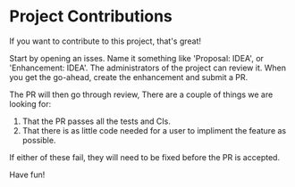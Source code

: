 # Project Contributions

If you want to contribute to this project, that's great!

Start by opening an isses. Name it something like 'Proposal: IDEA', or 'Enhancement: IDEA'. The administrators of the project can review it. When you get the go-ahead, create the enhancement and submit a PR.

The PR will then go through review, There are a couple of things we are looking for:

1. That the PR passes all the tests and CIs.
2. That there is as little code needed for a user to impliment the feature as possible.

If either of these fail, they will need to be fixed before the PR is accepted.

Have fun!
